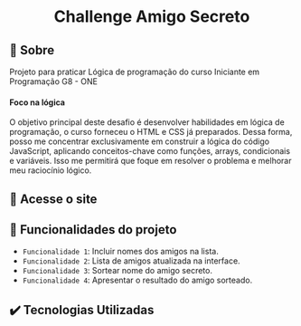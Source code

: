 <h1 align="center">  Challenge Amigo Secreto </h1>

## :bookmark: Sobre

Projeto para praticar Lógica de programação do curso Iniciante em Programação G8 - ONE

#### Foco na lógica

O objetivo principal deste desafio é desenvolver habilidades em lógica de programação, o curso forneceu o HTML e CSS já preparados. 
Dessa forma, posso me concentrar exclusivamente em construir a lógica do código JavaScript, aplicando conceitos-chave como funções, arrays, condicionais e variáveis. 
Isso me permitirá que foque em resolver o problema e melhorar meu raciocínio lógico.

## :rocket: Acesse o site


## :hammer: Funcionalidades do projeto

- `Funcionalidade 1`: Incluir nomes dos amigos na lista.
- `Funcionalidade 2`: Lista de amigos atualizada na interface.
- `Funcionalidade 3`: Sortear nome do amigo secreto.
- `Funcionalidade 4`: Apresentar o resultado do amigo sorteado.

## :heavy_check_mark: Tecnologias Utilizadas

